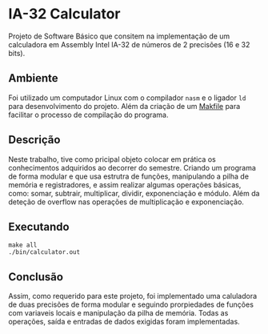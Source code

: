 # IA-32 Calculator
Projeto de Software Básico que consitem na implementação de um calculadora em Assembly Intel IA-32 de números de 2 precisões (16 e 32 bits).

## Ambiente
Foi utilizado um computador Linux com o compilador `nasm` e o ligador `ld` para desenvolvimento do projeto. Além da criação de um [Makfile](./Makefile) para facilitar o processo de compilação do programa.

## Descrição
Neste trabalho, tive como pricipal objeto colocar em prática os conhecimentos adquiridos ao decorrer do semestre. Criando um programa de forma modular e que usa estrutra de funções, manipulando a pilha de memória e registradores, e assim realizar algumas operações básicas, como: somar, subtrair, multiplicar, dividir, exponenciação e módulo. Além da deteção de overflow nas operações de multiplicação e exponenciação.

## Executando

```shell
make all
./bin/calculator.out
```

## Conclusão
Assim, como requerido para este projeto, foi implementado uma caluladora de duas precisões de forma modular e seguindo prorpiedades de funções com variaveis locais e manipulação da pilha de memória. Todas as operações, saída e entradas de dados exigidas foram implementadas.

